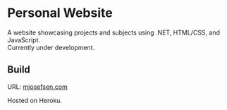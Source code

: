 # Personal Website

A website showcasing projects and subjects using .NET, HTML/CSS, and JavaScript.  
Currently under development.

## Build

URL: [mjosefsen.com](https://mjosefsen.com)

Hosted on Heroku.
